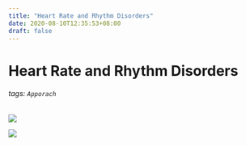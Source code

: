 ```yaml
---
title: "Heart Rate and Rhythm Disorders"
date: 2020-08-10T12:35:53+08:00
draft: false
---
```




# Heart Rate and Rhythm Disorders
###### tags: `Apporach`

![](https://i.imgur.com/RQZio49.png)

![](https://i.imgur.com/1F3rSH9.png)
